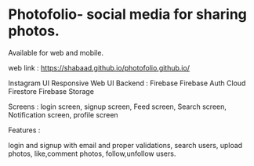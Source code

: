 # Photofolio- social media for sharing photos.
Available for web and mobile.

web link : 
https://shabaad.github.io/photofolio.github.io/


Instagram UI
Responsive Web UI
Backend : Firebase
Firebase Auth
Cloud Firestore
Firebase Storage

Screens :
login screen,
signup screen,
Feed screen,
Search screen,
Notification screen,
profile screen

Features : 

login and signup with email and proper validations,
search users,
upload photos,
like,comment photos,
follow,unfollow users.
